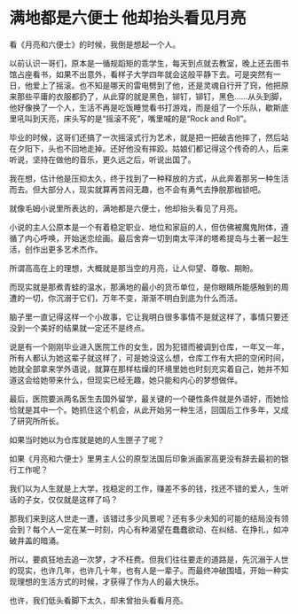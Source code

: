 # 满地都是六便士 他却抬头看见月亮

看《月亮和六便士》的时候，我倒是想起一个人。 

以前认识一哥们，原本是一循规蹈矩的乖学生，每天到点就去教室，晚上还去图书馆占座看书，如果不出意外，看样子大学四年就会这般平静下去。可是突然有一日，他爱上了摇滚。也不知是哪天的雷电劈到了他，还是灵魂自行开了窍，他把原来那些平庸的衣服都扔了，从此穿的就是黑色，铆钉，铆钉，黑色……从头到脚，他好像换了一个人，生活不再是吃饭睡觉看书打游戏，而是组了一个乐队，歇斯底里吼叫到天亮，床头写的是“摇滚不死”，嘴里喊的是“Rock and Roll”。 

毕业的时候，这哥们还搞了一次摇滚式行为艺术，就是把一把破吉他摔了，然后站在夕阳下，头也不回地走掉。还好他没有摔跤。姑娘们都记得这个传奇的人，后来听说，坚持在做他的音乐，更久远之后，听说出国了。 

我在想，估计他是压抑太久，终于找到了一种释放的方式，从此奔着那另一种生活而去。但大部分人，现实就算再苦闷无趣，也不会有勇气去挣脱那枷锁吧。 

就像毛姆小说里所表达的，满地都是六便士，他却抬头看见了月亮。 

小说的主人公原本是一个有着稳定职业、地位和家庭的人，但仿佛被魔鬼附体，遵循了内心呼唤，开始迷恋绘画。最后舍弃一切到南太平洋的塔希提岛与土著一起生活，创作出更多艺术杰作。 

所谓高高在上的理想，大概就是那当空的月亮，让人仰望、尊敬、期盼。 

而现实就是那煮青蛙的温水，那满地的最小的货币单位，是你眼睛所能感触到的周遭的一切，你沉溺于它们，万年不变，渐渐不明白到底为什么而活。 

脑子里一直记得这样一个小故事，它让我明白很多事情不是就这样了，事情只要还没到一个美好的结果就一定还不是终点。 

说是有一个刚刚毕业进入医院工作的女生，因为犯错而被调到仓库，一年又一年，所有人都认为她这辈子就这样了，可是她没这么想，仓库工作有大把的空闲时间，她就全部拿来学外语说，就算在那样枯燥的环境里她也时刻充实着自己，她并不知道这会给她带来什么，但现实已经无趣，她只能和内心的梦想做伴。 

最后，医院要派两名医生去国外留学，最关键的一个硬性条件就是外语好，而她恰恰就是其中一个。她抓住这个机会，从此开始另一种生活，回国后工作多年，又成了研究所所长。 

如果当时她以为仓库就是她的人生匣子了呢？ 

如果《月亮和六便士》里男主人公的原型法国后印象派画家高更没有辞去最初的银行工作呢？ 

我们以为人生就是上大学，找稳定的工作，赚差不多的钱，找还不错的爱人，生听话的子女，仅仅就是这样了吗？ 

那我们来到这人世走一遭，该错过多少风景呢？还有多少未知的可能的结局没有领会到？每个人一定在某一时刻，内心有种渴望在蠢蠢欲动、在纠结、在挣扎，如冲破井盖的暗涌。 

所以，要疯狂地去追一次梦，才不枉费。但我们往往要走的道路是，先沉溺于人世的现实，也许几年，也许几十年，也有人是一辈子。而最终冲破围墙，开始一种实现理想的生活方式的时候，才获得了作为人的最大快乐。 

也许，我们低头看脚下太久，却未曾抬头看看月亮。
